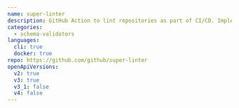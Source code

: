```yaml
---
name: super-linter
description: GitHub Action to lint repositories as part of CI/CD. Implements the latest version of Spectral.
categories:
  - schema-validators
languages:
  cli: true
  docker: true
repo: https://github.com/github/super-linter
openApiVersions:
  v2: true
  v3: true
  v3_1: false
  v4: false
---
```

